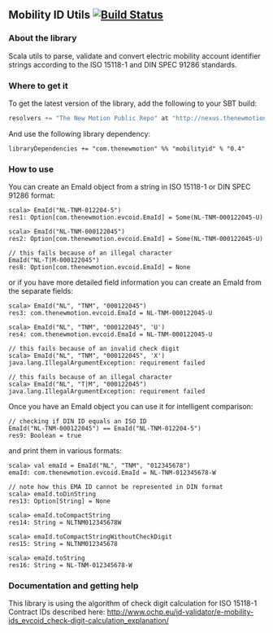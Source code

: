 ## Mobility ID Utils [![Build Status](https://travis-ci.org/thenewmotion/mobilityid.png?branch=master)](https://travis-ci.org/thenewmotion/mobilityid)

### About the library ###

Scala utils to parse, validate and convert electric mobility account
identifier strings according to the ISO 15118-1 and DIN SPEC 91286 standards.

### Where to get it ###

To get the latest version of the library, add the following to your SBT build:

``` scala
resolvers += "The New Motion Public Repo" at "http://nexus.thenewmotion.com/content/groups/public/"
```

And use the following library dependency:

```
libraryDependencies += "com.thenewmotion" %% "mobilityid" % "0.4"
```


### How to use ###

You can create an EmaId object from a string in ISO 15118-1 or DIN SPEC 91286 format:

```
scala> EmaId("NL-TNM-012204-5")
res1: Option[com.thenewmotion.evcoid.EmaId] = Some(NL-TNM-000122045-U)

scala> EmaId("NL-TNM-000122045")
res2: Option[com.thenewmotion.evcoid.EmaId] = Some(NL-TNM-000122045-U)

// this fails because of an illegal character
EmaId("NL-T|M-000122045")
res8: Option[com.thenewmotion.evcoid.EmaId] = None
```

or if you have more detailed field information you can create an EmaId from the separate fields:

```
scala> EmaId("NL", "TNM", "000122045")
res3: com.thenewmotion.evcoid.EmaId = NL-TNM-000122045-U

scala> EmaId("NL", "TNM", "000122045", 'U')
res4: com.thenewmotion.evcoid.EmaId = NL-TNM-000122045-U

// this fails because of an invalid check digit
scala> EmaId("NL", "TNM", "000122045", 'X')
java.lang.IllegalArgumentException: requirement failed

// this fails because of an illegal character
scala> EmaId("NL", "T|M", "000122045")
java.lang.IllegalArgumentException: requirement failed
```

Once you have an EmaId object you can use it for intelligent comparison:

```
// checking if DIN ID equals an ISO ID
EmaId("NL-TNM-000122045") == EmaId("NL-TNM-012204-5")
res9: Boolean = true
```

and print them in various formats:

```
scala> val emaId = EmaId("NL", "TNM", "012345678")
emaId: com.thenewmotion.evcoid.EmaId = NL-TNM-012345678-W

// note how this EMA ID cannot be represented in DIN format
scala> emaId.toDinString
res13: Option[String] = None

scala> emaId.toCompactString
res14: String = NLTNM012345678W

scala> emaId.toCompactStringWithoutCheckDigit
res15: String = NLTNM012345678

scala> emaId.toString
res16: String = NL-TNM-012345678-W
```

### Documentation and getting help ###

This library is using the algorithm of check digit calculation for ISO 15118-1 Contract IDs described here:
http://www.ochp.eu/id-validator/e-mobility-ids_evcoid_check-digit-calculation_explanation/
